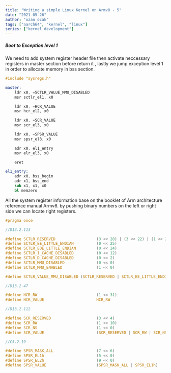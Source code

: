 ```yaml
---
title: "Writing a simple Linux Kernel on Armv8 - 5"
date: "2021-05-26"
author: "ozan ocak"
tags: ["aarch64", "kernel", "linux"]
series: ["kernel development"]
---
```


<h5>Boot to Exception level 1</h5>

We need to add system register header file then activate neccessary registers in master section before return it , lastly we jump exception level 1 in order to allocate memory in bss section.

```boot.S
#include "sysregs.h"

master:
    ldr x0, =SCTLR_VALUE_MMU_DISABLED
    msr sctlr_el1, x0

    ldr x0, =HCR_VALUE
    msr hcr_el2, x0

    ldr x0, =SCR_VALUE
    msr scr_el3, x0

    ldr x0, =SPSR_VALUE
    msr spsr_el3, x0

    adr x0, el1_entry
    msr elr_el3, x0

    eret

el1_entry:
    adr x0, bss_begin
    adr x1, bss_end
    sub x1, x1, x0
    bl memzero

```

All the system register information base on the booklet of Arm architecture reference manual Armv8. by pushing binary numbers on the left or right side we can locate right registers.

```sysregs.h
#pragma once

//D13.2.113

#define SCTLR_RESERVED                  (3 << 28) | (3 << 22) | (1 << 20) | (1 << 11)
#define SCTLR_EE_LITTLE_ENDIAN          (0 << 25)
#define SCTLR_EOE_LITTLE_ENDIAN         (0 << 24)
#define SCTLR_I_CACHE_DISABLED          (0 << 12)
#define SCTLR_D_CACHE_DISABLED          (0 << 2)
#define SCTLR_MMU_DISABLED              (0 << 0)
#define SCTLR_MMU_ENABLED               (1 << 0)

#define SCTLR_VALUE_MMU_DISABLED (SCTLR_RESERVED | SCTLR_EE_LITTLE_ENDIAN | SCTLR_I_CACHE_DISABLED | SCTLR_D_CACHE_DISABLED | SCTLR_MMU_DISABLED)

//D13.2.47

#define HCR_RW                          (1 << 31)
#define HCR_VALUE                       HCR_RW

//D13.2.112

#define SCR_RESERVED                    (3 << 4)
#define SCR_RW                          (1 << 10)
#define SCR_NS                          (1 << 0)
#define SCR_VALUE                       (SCR_RESERVED | SCR_RW | SCR_NS)

//C5.2.19

#define SPSR_MASK_ALL                   (7 << 6)
#define SPSR_EL1h                       (5 << 0)
#define SPSR_EL2h                       (9 << 0)
#define SPSR_VALUE                      (SPSR_MASK_ALL | SPSR_EL1h)
```
